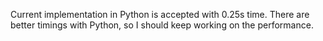 Current implementation in Python is accepted with 0.25s time. There are better timings with Python, so I should keep working on the performance.
